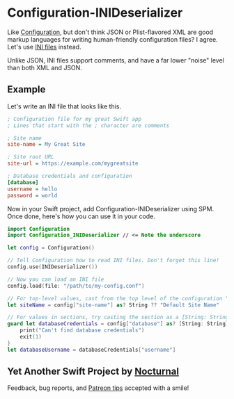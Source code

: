 # Configuration-INIDeserializer

Like [Configuration](https://github.com/IBM-Swift/Configuration), but don't think JSON or Plist-flavored XML are good markup languages for writing human-friendly configuration files? I agree. Let's use [INI files](https://en.wikipedia.org/wiki/INI_file) instead.

Unlike JSON, INI files support comments, and have a far lower "noise" level than both XML and JSON.

## Example

Let's write an INI file that looks like this.

```ini
; Configuration file for my great Swift app
; Lines that start with the ; character are comments

; Site name
site-name = My Great Site

; Site root URL
site-url = https://example.com/mygreatsite

; Database credentials and configuration
[database]
username = hello
password = world
```

Now in your Swift project, add Configuration-INIDeserializer using SPM. Once done, here's how you can use it in your code.

```swift
import Configuration
import Configuration_INIDeserializer // <= Note the underscore

let config = Configuration()

// Tell Configuration how to read INI files. Don't forget this line!
config.use(INIDeserializer())

// Now you can load an INI file
config.load(file: "/path/to/my-config.conf")

// For top-level values, cast from the top level of the configuration "array"
let siteName = config["site-name"] as? String ?? "Default Site Name"

// For values in sections, try casting the section as a [String: String]
guard let databaseCredentials = config["database"] as? [String: String] else {
    print("Can't find database credentials")
    exit(1)
}
let databaseUsername = databaseCredentials["username"]
```

## Yet Another Swift Project by [Nocturnal](https://nocturnal.solutions)

Feedback, bug reports, and [Patreon tips](https://patreon.com/NocturnalSolutions) accepted with a smile!
